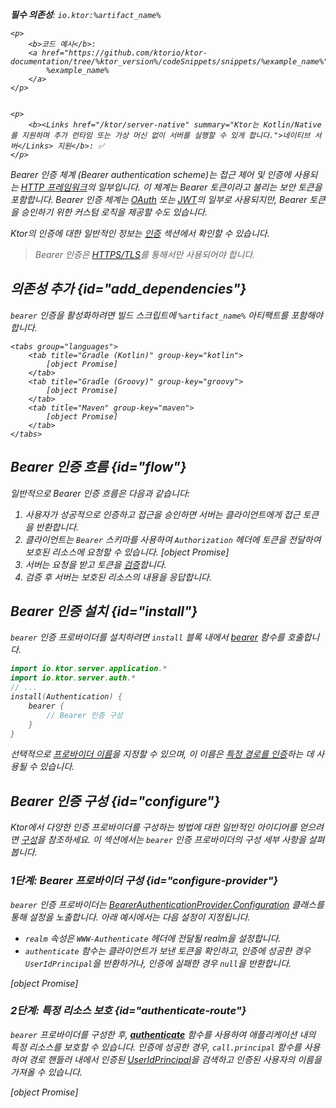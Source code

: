 [//]: # (title: Ktor 서버의 Bearer 인증)

<show-structure for="chapter" depth="2"/>

<var name="artifact_name" value="ktor-server-auth"/>

<tldr>
<p>
<b>필수 의존성</b>: <code>io.ktor:%artifact_name%</code>
</p>
<var name="example_name" value="auth-bearer"/>

    <p>
        <b>코드 예시</b>:
        <a href="https://github.com/ktorio/ktor-documentation/tree/%ktor_version%/codeSnippets/snippets/%example_name%">
            %example_name%
        </a>
    </p>
    

    <p>
        <b><Links href="/ktor/server-native" summary="Ktor는 Kotlin/Native를 지원하며 추가 런타임 또는 가상 머신 없이 서버를 실행할 수 있게 합니다.">네이티브 서버</Links> 지원</b>: ✅
    </p>
    
</tldr>

Bearer 인증 체계 (Bearer authentication scheme)는 접근 제어 및 인증에 사용되는 [HTTP 프레임워크](https://developer.mozilla.org/en-US/docs/Web/HTTP/Authentication)의 일부입니다. 이 체계는 Bearer 토큰이라고 불리는 보안 토큰을 포함합니다. Bearer 인증 체계는 [OAuth](server-oauth.md) 또는 [JWT](server-jwt.md)의 일부로 사용되지만, Bearer 토큰을 승인하기 위한 커스텀 로직을 제공할 수도 있습니다.

Ktor의 인증에 대한 일반적인 정보는 [인증](server-auth.md) 섹션에서 확인할 수 있습니다.

> Bearer 인증은 [HTTPS/TLS](server-ssl.md)를 통해서만 사용되어야 합니다.

## 의존성 추가 {id="add_dependencies"}
`bearer` 인증을 활성화하려면 빌드 스크립트에 `%artifact_name%` 아티팩트를 포함해야 합니다.

    <tabs group="languages">
        <tab title="Gradle (Kotlin)" group-key="kotlin">
            [object Promise]
        </tab>
        <tab title="Gradle (Groovy)" group-key="groovy">
            [object Promise]
        </tab>
        <tab title="Maven" group-key="maven">
            [object Promise]
        </tab>
    </tabs>
    

## Bearer 인증 흐름 {id="flow"}

일반적으로 Bearer 인증 흐름은 다음과 같습니다:

1. 사용자가 성공적으로 인증하고 접근을 승인하면 서버는 클라이언트에게 접근 토큰을 반환합니다.
2. 클라이언트는 `Bearer` 스키마를 사용하여 `Authorization` 헤더에 토큰을 전달하여 보호된 리소스에 요청할 수 있습니다.
   [object Promise]
3. 서버는 요청을 받고 토큰을 [검증](#configure)합니다.
4. 검증 후 서버는 보호된 리소스의 내용을 응답합니다.

## Bearer 인증 설치 {id="install"}
`bearer` 인증 프로바이더를 설치하려면 `install` 블록 내에서 [bearer](https://api.ktor.io/ktor-server/ktor-server-plugins/ktor-server-auth/io.ktor.server.auth/bearer.html) 함수를 호출합니다.

```kotlin
import io.ktor.server.application.*
import io.ktor.server.auth.*
// ...
install(Authentication) {
    bearer {
        // Bearer 인증 구성
    }
}
```

선택적으로 [프로바이더 이름](server-auth.md#provider-name)을 지정할 수 있으며, 이 이름은 [특정 경로를 인증](#authenticate-route)하는 데 사용될 수 있습니다.

## Bearer 인증 구성 {id="configure"}

Ktor에서 다양한 인증 프로바이더를 구성하는 방법에 대한 일반적인 아이디어를 얻으려면 [구성](server-auth.md#configure)을 참조하세요. 이 섹션에서는 `bearer` 인증 프로바이더의 구성 세부 사항을 살펴봅니다. 

### 1단계: Bearer 프로바이더 구성 {id="configure-provider"}

`bearer` 인증 프로바이더는 [BearerAuthenticationProvider.Configuration](https://api.ktor.io/ktor-server/ktor-server-plugins/ktor-server-auth/io.ktor.server.auth/-bearer-authentication-provider/-config/index.html) 클래스를 통해 설정을 노출합니다. 아래 예시에서는 다음 설정이 지정됩니다.
*   `realm` 속성은 `WWW-Authenticate` 헤더에 전달될 realm을 설정합니다.
*   `authenticate` 함수는 클라이언트가 보낸 토큰을 확인하고, 인증에 성공한 경우 `UserIdPrincipal`을 반환하거나, 인증에 실패한 경우 `null`을 반환합니다.

[object Promise]

### 2단계: 특정 리소스 보호 {id="authenticate-route"}

`bearer` 프로바이더를 구성한 후, **[authenticate](server-auth.md#authenticate-route)** 함수를 사용하여 애플리케이션 내의 특정 리소스를 보호할 수 있습니다. 인증에 성공한 경우, `call.principal` 함수를 사용하여 경로 핸들러 내에서 인증된 [UserIdPrincipal](https://api.ktor.io/ktor-server/ktor-server-plugins/ktor-server-auth/io.ktor.server.auth/-user-id-principal/index.html)을 검색하고 인증된 사용자의 이름을 가져올 수 있습니다.

[object Promise]